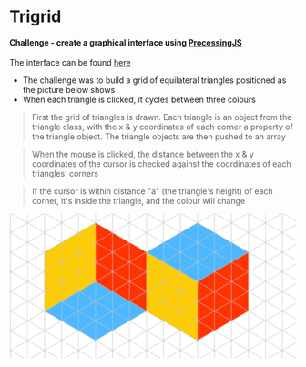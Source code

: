 Trigrid
=================

#### Challenge - create a graphical interface using [ProcessingJS](http://processingjs.org/)

The interface can be found [here](https://ckpantelides.github.io/trigrid/)

* The challenge was to build a grid of equilateral triangles positioned as the picture below shows
* When each triangle is clicked, it cycles between three colours

> First the grid of triangles is drawn. Each triangle is an object from the triangle class, with the x & y coordinates of each corner a property of the triangle object. The triangle objects are then pushed to an array

> When the mouse is clicked, the distance between the x & y coordinates of the cursor is checked against the coordinates of each triangles' corners

> If the cursor is within distance "a" (the triangle's height) of each corner, it's inside the triangle, and the colour will change

![img1]

[img1]: https://github.com/ckpantelides/trigrid/blob/master/cubes.PNG
